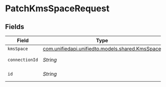 # PatchKmsSpaceRequest


## Fields

| Field                                                                              | Type                                                                               | Required                                                                           | Description                                                                        |
| ---------------------------------------------------------------------------------- | ---------------------------------------------------------------------------------- | ---------------------------------------------------------------------------------- | ---------------------------------------------------------------------------------- |
| `kmsSpace`                                                                         | [com.unifiedapi.unifiedto.models.shared.KmsSpace](../../models/shared/KmsSpace.md) | :heavy_minus_sign:                                                                 | N/A                                                                                |
| `connectionId`                                                                     | *String*                                                                           | :heavy_check_mark:                                                                 | ID of the connection                                                               |
| `id`                                                                               | *String*                                                                           | :heavy_check_mark:                                                                 | ID of the Space                                                                    |